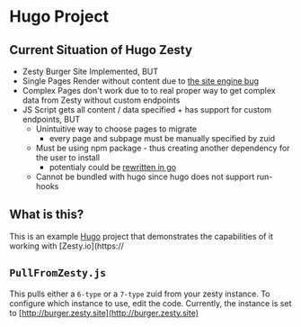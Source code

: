 # Hugo Project

## Current Situation of Hugo Zesty

- Zesty Burger Site Implemented, BUT
 - Single Pages Render without content due to [the site engine bug](https://github.com/zesty-io/issues/issues/763)
 - Complex Pages don't work due to to real proper way to get complex data from Zesty without custom endpoints
- JS Script gets all content / data specified + has support for custom endpoints, BUT
	- Unintuitive way to choose pages to migrate
		- every page and subpage must be manually specified by zuid
	- Must be using npm package - thus creating another dependency for the user to install
		- potentialy could be [rewritten in go](https://github.com/ronakdev/hugo-project/issues/11)
	- Cannot be bundled with hugo since hugo does not support run-hooks
	
  
## What is this? 

This is an example [Hugo](https://gohugo.io) project that demonstrates the capabilities of it working with [Zesty.io](https://

## `PullFromZesty.js`

This pulls either a `6-type` or a `7-type` zuid from your zesty instance. To configure which instance to use, edit the code. Currently, the instance is set to [http://burger.zesty.site](http://burger.zesty.site)
